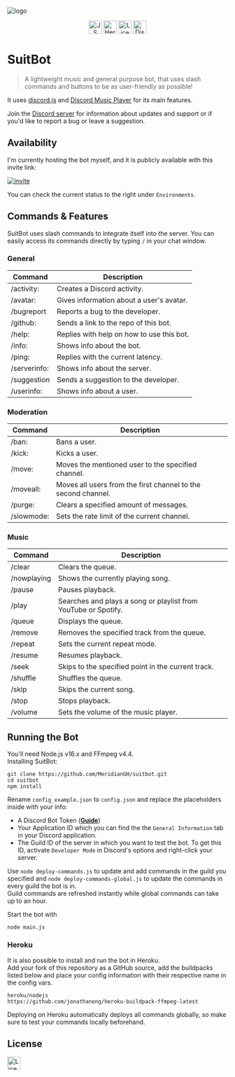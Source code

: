 ![logo](https://repository-images.githubusercontent.com/406747355/0c0fcbbd-8dab-4259-a5d6-d8cc5069ef37)
<p align="center">
<a href="https://github.com/standard/standard"><img alt="JS Standard" src="https://cdn.rawgit.com/standard/standard/master/badge.svg" height=30></a>
<a href="https://www.heroku.com"><img alt="Heroku" src="https://img.shields.io/static/v1?label=Hosted with&message=Heroku&color=7056bf&style=for-the-badge&logo=heroku" height=30></a>
<a href="https://github.com/MeridianGH/suitbot/blob/main/LICENSE.md"><img alt="License" src="https://img.shields.io/github/license/MeridianGH/suitbot?logo=apache&style=for-the-badge" height=30></a>
<a href="https://discord.gg/qX2CBrrUpf"><img alt="Discord" src="https://shields.io/discord/610498937874546699?style=for-the-badge&logo=discord&label=discord" height=30></a>
</p>

# SuitBot

> A lightweight music and general purpose bot, that uses slash commands and buttons to be as user-friendly as possible!

It uses [discord.js](https://discord.js.org/) and [Discord Music Player](https://discord-music-player.js.org/) for its main features.

Join the [Discord server](https://discord.gg/qX2CBrrUpf) for information about updates and support or if you'd like to report a bug or leave a suggestion.

## Availability
I'm currently hosting the bot myself, and it is publicly available with this invite link:

[![invite](https://img.shields.io/static/v1?style=for-the-badge&logo=discord&label=&labelColor=212121&message=Invite&color=212121)](https://discord.com/api/oauth2/authorize?client_id=887122733010411611&permissions=2167425024&scope=bot%20applications.commands)

You can check the current status to the right under `Environments`.


## Commands & Features
SuitBot uses slash commands to integrate itself into the server. You can easily access its commands directly by typing `/` in your chat window.

### General
Command      | Description
------------ | ---
/activity:   | Creates a Discord activity.
/avatar:     | Gives information about a user's avatar.
/bugreport   | Reports a bug to the developer.
/github:     | Sends a link to the repo of this bot.
/help:       | Replies with help on how to use this bot.
/info:       | Shows info about the bot.
/ping:       | Replies with the current latency.
/serverinfo: | Shows info about the server.
/suggestion  | Sends a suggestion to the developer.
/userinfo:   | Shows info about a user.

### Moderation
Command      | Description
------------ | ---
/ban:        | Bans a user.
/kick:       | Kicks a user.
/move:       | Moves the mentioned user to the specified channel.
/moveall:    | Moves all users from the first channel to the second channel.
/purge:      | Clears a specified amount of messages.
/slowmode:   | Sets the rate limit of the current channel.

### Music
Command      | Description
------------ | ---
/clear       | Clears the queue.
/nowplaying  | Shows the currently playing song.
/pause       | Pauses playback.
/play        | Searches and plays a song or playlist from YouTube or Spotify.
/queue       | Displays the queue.
/remove      | Removes the specified track from the queue.
/repeat      | Sets the current repeat mode.
/resume      | Resumes playback.
/seek        | Skips to the specified point in the current track.
/shuffle     | Shuffles the queue.
/skip        | Skips the current song.
/stop        | Stops playback.
/volume      | Sets the volume of the music player.



## Running the Bot
You'll need Node.js v16.x and FFmpeg v4.4.\
Installing SuitBot:

```shell
git clone https://github.com/MeridianGH/suitbot.git
cd suitbot
npm install
```
Rename `config_example.json` to `config.json` and replace the placeholders inside with your info:
- A Discord Bot Token (**[Guide](https://discordjs.guide/preparations/setting-up-a-bot-application.html#creating-your-bot)**)
- Your Application ID which you can find the the `General Information` tab in your Discord application.
- The Guild ID of the server in which you want to test the bot. To get this ID, activate `Developer Mode` in Discord's options and right-click your server.

Use `node deploy-commands.js` to update and add commands in the guild you specified and `node deploy-commands-global.js` to update the commands in every guild the bot is in.\
Guild commands are refreshed instantly while global commands can take up to an hour.

Start the bot with
```shell
node main.js
```

### Heroku
It is also possible to install and run the bot in Heroku.\
Add your fork of this repository as a GitHub source, add the buildpacks listed below and place your config information with their respective name in the config vars.
```
heroku/nodejs
https://github.com/jonathanong/heroku-buildpack-ffmpeg-latest
```

Deploying on Heroku automatically deploys all commands globally, so make sure to test your commands locally beforehand.

## License
<a href="https://github.com/MeridianGH/suitbot/blob/main/LICENSE.md"><img alt="License" src="https://img.shields.io/github/license/MeridianGH/suitbot?logo=apache&style=for-the-badge" height=30></a>
